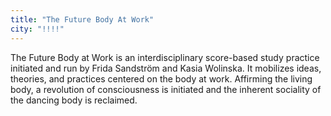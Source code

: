 ```yaml
---
title: "The Future Body At Work"
city: "!!!!"
---
```


The Future Body at Work is an interdisciplinary score-based study practice initiated and run by Frida Sandström and Kasia Wolinska. It mobilizes ideas, theories, and practices centered on the body at work. Affirming the living body, a revolution of consciousness is initiated and the inherent sociality of the dancing body is reclaimed.
